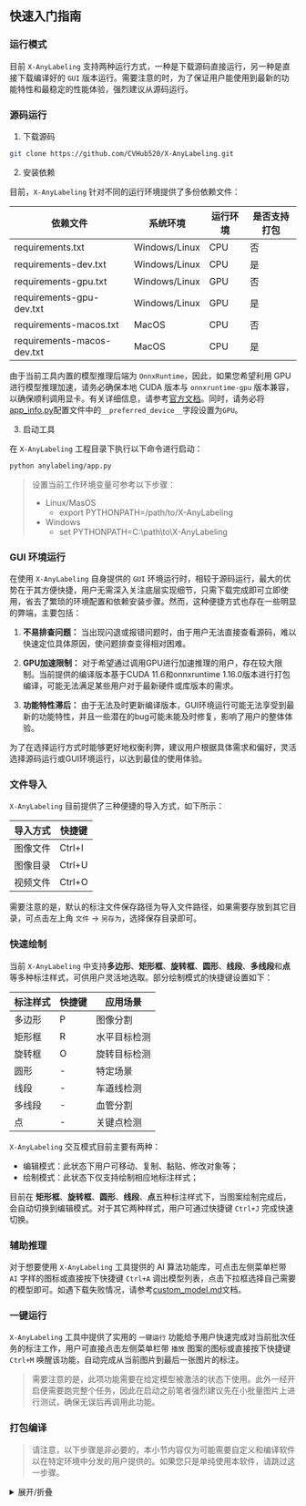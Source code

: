 ## 快速入门指南

### 运行模式

目前 `X-AnyLabeling` 支持两种运行方式，一种是下载源码直接运行，另一种是直接下载编译好的 `GUI` 版本运行。需要注意的时，为了保证用户能使用到最新的功能特性和最稳定的性能体验，强烈建议从源码运行。

### 源码运行

1. 下载源码

```bash
git clone https://github.com/CVHub520/X-AnyLabeling.git
```

2. 安装依赖

目前，`X-AnyLabeling` 针对不同的运行环境提供了多份依赖文件：

| 依赖文件                | 系统环境           | 运行环境 | 是否支持打包 |
|----------------------|------------------|--------|-----|
| requirements.txt     | Windows/Linux    | CPU    | 否   |
| requirements-dev.txt | Windows/Linux    | CPU    | 是   |
| requirements-gpu.txt | Windows/Linux    | GPU    | 否   |
| requirements-gpu-dev.txt | Windows/Linux | GPU    | 是   |
| requirements-macos.txt | MacOS           | CPU    | 否   |
| requirements-macos-dev.txt | MacOS       | CPU    | 是   |

由于当前工具内置的模型推理后端为 `OnnxRuntime`，因此，如果您希望利用 GPU 进行模型推理加速，请务必确保本地 CUDA 版本与 `onnxruntime-gpu` 版本兼容，以确保顺利调用显卡。有关详细信息，请参考[官方文档](https://onnxruntime.ai/docs/execution-providers/CUDA-ExecutionProvider.html)。同时，请务必将[app_info.py](../../anylabeling/app_info.py)配置文件中的`__preferred_device__`字段设置为`GPU`。

3. 启动工具

在 `X-AnyLabeling` 工程目录下执行以下命令进行启动：

```bash
python anylabeling/app.py
```

> 设置当前工作环境变量可参考以下步骤：</br>
> - Linux/MasOS
>   - export PYTHONPATH=/path/to/X-AnyLabeling
> - Windows
>   - set PYTHONPATH=C:\path\to\X-AnyLabeling


### GUI 环境运行

在使用 `X-AnyLabeling` 自身提供的 `GUI` 环境运行时，相较于源码运行，最大的优势在于其方便快捷，用户无需深入关注底层实现细节，只需下载完成即可立即使用，省去了繁琐的环境配置和依赖安装步骤。然而，这种便捷方式也存在一些明显的弊端，主要包括：

1. **不易排查问题：** 当出现闪退或报错问题时，由于用户无法直接查看源码，难以快速定位具体原因，使问题排查变得相对困难。

2. **GPU加速限制：** 对于希望通过调用GPU进行加速推理的用户，存在较大限制。当前提供的编译版本基于CUDA 11.6和onnxruntime 1.16.0版本进行打包编译，可能无法满足某些用户对于最新硬件或库版本的需求。

3. **功能特性滞后：** 由于无法及时更新编译版本，GUI环境运行可能无法享受到最新的功能特性，并且一些潜在的bug可能未能及时修复，影响了用户的整体体验。

为了在选择运行方式时能够更好地权衡利弊，建议用户根据具体需求和偏好，灵活选择源码运行或GUI环境运行，以达到最佳的使用体验。


### 文件导入

`X-AnyLabeling` 目前提供了三种便捷的导入方式，如下所示：

| 导入方式  | 快捷键    |
|----------|-----------|
| 图像文件  | Ctrl+I    |
| 图像目录  | Ctrl+U    |
| 视频文件  | Ctrl+O    |

需要注意的是，默认的标注文件保存路径为导入文件路径，如果需要存放到其它目录，可点击左上角 `文件` -> `另存为`，选择保存目录即可。

### 快速绘制

当前 `X-AnyLabeling` 中支持**多边形**、**矩形框**、**旋转框**、**圆形**、**线段**、**多线段**和**点**等多种标注样式，可供用户灵活地选取。部分绘制模式的快捷键设置如下：

| 标注样式  | 快捷键    | 应用场景 |
|----------|-----------|-----------|
| 多边形  |  P   | 图像分割 |
| 矩形框  |  R   | 水平目标检测 |
| 旋转框  |  O   | 旋转目标检测 |
| 圆形 | - | 特定场景 |
| 线段 | - | 车道线检测 |
| 多线段 | - | 血管分割 |
| 点 | - | 关键点检测 |

`X-AnyLabeling` 交互模式目前主要有两种：

- 编辑模式：此状态下用户可移动、复制、黏贴、修改对象等；
- 绘制模式：此状态下仅支持绘制相应地标注样式；

目前在 **矩形框**、**旋转框**、**圆形**、**线段**、**点**五种标注样式下，当图案绘制完成后，会自动切换到编辑模式。对于其它两种样式，用户可通过快捷键 `Ctrl+J` 完成快速切换。

### 辅助推理

对于想要使用 `X-AnyLabeling` 工具提供的 AI 算法功能库，可点击左侧菜单栏带 `AI` 字样的图标或直接按下快捷键 `Ctrl+A` 调出模型列表，点击下拉框选择自己需要的模型即可。如遇下载失败情况，请参考[custom_model.md](./custom_model.md)文档。

### 一键运行

`X-AnyLabeling` 工具中提供了实用的 `一键运行` 功能给予用户快速完成对当前批次任务的标注工作，用户可直接点击左侧菜单栏带 `播放` 图案的图标或直接按下快捷键 `Ctrl+M` 唤醒该功能，自动完成从当前图片到最后一张图片的标注。

> 需要注意的是，此项功能需要在给定模型被激活的状态下使用。此外一经开启便需要跑完整个任务，因此在启动之前笔者强烈建议先在小批量图片上进行测试，确保无误后再调用此功能。

### 打包编译

> 请注意，以下步骤是非必要的，本小节内容仅为可能需要自定义和编译软件以在特定环境中分发的用户提供的。如果您只是单纯使用本软件，请跳过这一步骤。

<details>
<summary>展开/折叠</summary>

为了方便用户在不同平台上运行 `X-AnyLabeling`，工具提供了打包编译的指令和相关注意事项。在执行以下打包指令之前，请根据您的环境和需求，修改 [app_info.py](../../anylabeling/app_info.py) 文件中的 `__preferred_device__` 参数，以选择相应的 GPU 或 CPU 版本进行构建。

注意事项：

1. 在编译前，请确保已经根据所需的 GPU/CPU 版本修改了 `anylabeling/app_info.py` 文件中的 `__preferred_device__` 参数。

2. 如果需要编译 GPU 版本，请先激活相应地 `GPU` 运行环境，执行 `pip install | grep onnxruntime-gpu` 确保被正确安装。

3. 对于 Windows-GPU 版本的编译，需要手动修改 `anylabeling-win-gpu.spec` 文件中的 `datas` 列表参数，将本地的 `onnxruntime-gpu` 相关动态库 `*.dll` 添加进列表中。

4. 对于 Linux-GPU 版本的编译，需要手动修改 `anylabeling-linux-gpu.spec` 文件中的 `datas` 列表参数，将本地的 `onnxruntime-gpu` 相关动态库 `*.so` 添加进列表中。此外，请注意根据您的 CUDA 版本下载匹配的 `onnxruntime-gpu` 包，详细匹配表可参考[官方文档](https://onnxruntime.ai/docs/execution-providers/CUDA-ExecutionProvider.html)。

参考指令：

```bash
# Windows-CPU
bash scripts/build_executable.sh win-cpu

# Windows-GPU
bash scripts/build_executable.sh win-gpu

# Linux-CPU
bash scripts/build_executable.sh linux-cpu

# Linux-GPU
bash scripts/build_executable.sh linux-gpu
```

注：如果您在 Windows 环境下执行以上指令出现权限问题的话，可在确保上述准备工作完成之后，直接根据需要执行以下指令：

> pyinstaller --noconfirm anylabeling-win-cpu.spec</br>
> pyinstaller --noconfirm anylabeling-win-gpu.spec

</details>



